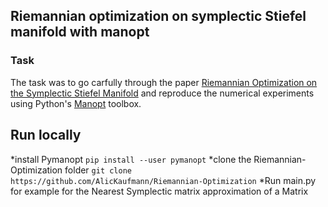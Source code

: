 ## Riemannian optimization on symplectic Stiefel manifold with manopt

### Task
The task was to go carfully through the paper [Riemannian Optimization on the Symplectic Stiefel Manifold](https://arxiv.org/abs/2006.15226) and reproduce the numerical experiments using Python's [Manopt](https://www.manopt.org/) toolbox.

## Run locally
*install Pymanopt `pip install --user pymanopt`
*clone the Riemannian-Optimization folder `git clone https://github.com/AlicKaufmann/Riemannian-Optimization`
*Run main.py for example for the Nearest Symplectic matrix approximation of a Matrix
